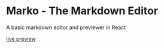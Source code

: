 # Marko - The Markdown Editor

A basic markdown editor and previewer in React

[live preview](https://marko-react.netlify.app/)

